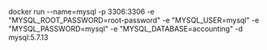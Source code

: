 docker run --name=mysql -p 3306:3306 -e "MYSQL_ROOT_PASSWORD=root-password" -e "MYSQL_USER=mysql" -e "MYSQL_PASSWORD=mysql" -e "MYSQL_DATABASE=accounting" -d  mysql:5.7.13
